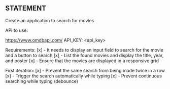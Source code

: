 ## STATEMENT

Create an application to search for movies

API to use:

https://www.omdbapi.com/
API_KEY: <api_key>

Requirements:
[x] - It needs to display an input field to search for the movie and a button to search
[x] - List the found movies and display the title, year, and poster
[x] - Ensure that the movies are displayed in a responsive grid

First iteration:
[x] - Prevent the same search from being made twice in a row
[x] - Trigger the search automatically while typing
[x] - Prevent continuous searching while typing (debounce)
